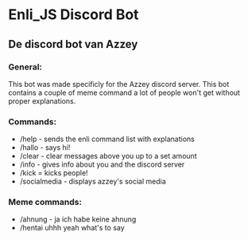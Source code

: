 # Enli_JS Discord Bot
## De discord bot van Azzey

### General:
This bot was made specificly for the Azzey discord server.
This bot contains a couple of meme command a lot of people won't get without proper explanations.

### Commands:

* /help - sends the enli command list with explanations
* /hallo - says hi!
* /clear - clear messages above you up to a set amount
* /info - gives info about you and the discord server
* /kick = kicks people!
* /socialmedia  - displays azzey's social media

### Meme commands:
* /ahnung - ja ich habe keine ahnung
* /hentai uhhh yeah what's to say
